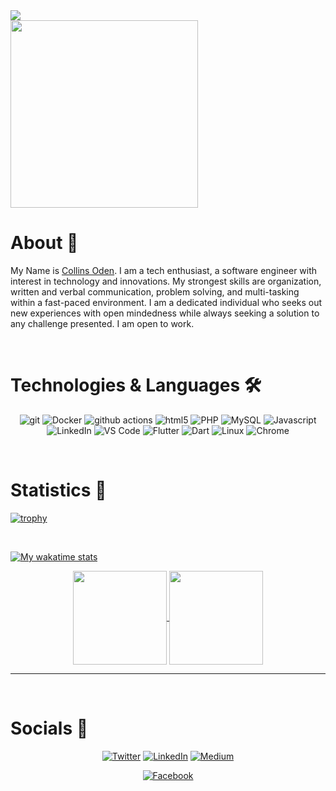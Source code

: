 <img src="https://github.com/Collinsoden22/Collinsoden22/ineedajob.png"/>
<br />

<img width="300px" src="https://github.com/Collinsoden22/Collinsoden22/ineedajob.png" />
<h1> About 🙂 </h1>

My Name is [Collins Oden](https://procodes.tech/). I am a tech enthusiast, a software engineer with interest in technology and innovations. 
My strongest skills are organization, written and verbal communication, problem solving, 
and multi-tasking within a fast-paced environment. I am a dedicated individual who seeks out new experiences with open 
mindedness while always seeking a solution to any challenge presented. I am open to work.

<br />
<h1> Technologies & Languages 🛠️</h1>
<div align="center">
<p>
  <img alt="git" src="https://img.shields.io/badge/-Git-F05032?style=flat-square&logo=git&logoColor=white" />  
  <img alt="Docker" src="https://img.shields.io/badge/-Docker-46a2f1?style=flat-square&logo=docker&logoColor=white" />
  <img alt="github actions" src="https://img.shields.io/badge/-Github_Actions-2088FF?style=flat-square&logo=github-actions&logoColor=white" />
  <img alt="html5" src="https://img.shields.io/badge/-HTML5-E34F26?style=flat-square&logo=html5&logoColor=white" />
  <img alt="PHP" src="https://img.shields.io/badge/-PHP-002232/?style=flat&logo=php&logoColor=white" />
  <img alt="MySQL" src="https://img.shields.io/badge/-MySQL-46a2f1/?style=flat&logo=mysql&logoColor=orange" />
  <img alt="Javascript" src="https://img.shields.io/badge/-Javascript-2088FF/?style=flat&logo=javascript&logoColor=yellow" />
  <img alt="LinkedIn" src="https://img.shields.io/badge/-LinkedIn-2088BB/?style=flat&logo=linkedin&logoColor=blue" />
  <img alt="VS Code" src="https://img.shields.io/badge/-VS_Code-F05032?style=flat-square&logo=visualstudiocode&logoColor=white" />
  <img alt="Flutter" src="https://img.shields.io/badge/-Flutter-2088FF?style=flat-square&logo=flutter&logoColor=white" /> 
  <img alt="Dart" src="https://img.shields.io/badge/-Dart-2088FF?style=flat-square&logo=dart&logoColor=white" /> 
  <img alt="Linux" src="https://img.shields.io/badge/-Linux-A05032?style=flat-square&logo=linux&logoColor=white"/> 
  <img alt="Chrome" src="https://img.shields.io/badge/-Chrome-yellow?style=flat-square&logo=googlechrome&logoColor=white"/> 
</p>
 </div>
 
<br /> 
<h1>Statistics 🧾</h1>
  
  [![trophy](https://github-profile-trophy.vercel.app/?username=collinsoden22&theme=onedark)](https://github.com/ryo-ma/github-profile-trophy)

<br />

  [![My wakatime stats](https://github-readme-stats.vercel.app/api/wakatime?username=collinsoden)](https://github.com/collinsoden22)
    
<div align="center">
  <a href="https://github.com/anuraghazra/github-readme-stats">
    <img height="150px" align="center" src="https://github-readme-stats.vercel.app/api?username=collinsoden22&show_icons=true&show_provate=true&theme=jolly&layout=compact&show_owner=true" />
  </a>
  <a href="https://github.com/anuraghazra/convoychat">
    <img height="150px" align="center" src="https://github-readme-stats.vercel.app/api/top-langs/?username=collinsoden22&langs_count=12&theme=shades-of-purple&layout=compact" />
  </a>
<hr>
</div>

<br />  
<h1>Socials 📱</h1>
 
 <div align="center"> 
<p> 
  <a href="https://twitter.com/Collinsoden1" target="_blank"><img alt="Twitter" src="https://img.shields.io/badge/twitter-%231DA1F2.svg?&style=for-the-badge&logo=twitter&logoColor=white" /></a> 
  <a href="https://www.linkedin.com/in/collinsoden/" target="_blank"><img alt="LinkedIn" src="https://img.shields.io/badge/linkedin-%230077B5.svg?&style=for-the-badge&logo=linkedin&logoColor=white" /></a> 
  <a href="https://wa.me/+2349038336449" target="_blank"><img alt="Medium" src="https://img.shields.io/badge/whatsapp-%2312100E.svg?&style=for-the-badge&logo=whatsapp&logoColor=white" /></a>
</p>
    <a href="https://facebook.com/officialcollinsoden" target="_blank"><img alt="Facebook" src="https://img.shields.io/badge/facebook-%230077B5.svg?&style=for-the-badge&logo=facebook&logoColor=white" /></a> 

</div>
